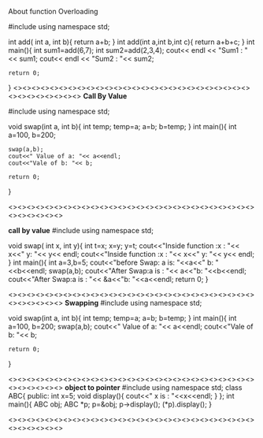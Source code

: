 About function Overloading

#include<iostream>
using namespace std;

int add( int a, int b){
    return a+b;
}
int add(int a,int b,int c){
    return a+b+c;
}
int main(){
    int sum1=add(6,7);
    int sum2=add(2,3,4);
    cout<< endl << "Sum1 : "<< sum1;
    cout<< endl << "Sum2 : "<< sum2;
    
    return 0;
}
<><><><><><><><><><><><><><><><><><><><><><><><><><><><><><><><><><>
**Call By Value**

#include<iostream>
using namespace std;

void swap(int a, int b){
    int temp;
    temp=a;
    a=b;
    b=temp;
}
int main(){
    int a=100, b=200;

    swap(a,b);
    cout<<" Value of a: "<< a<<endl;
    cout<<"Vale of b: "<< b;
    
    return 0;
}

<><><><><><><><><><><><><><><><><><><><><><><><><><><><><><><><><>

**call by value**
#include<iostream>
using namespace std;

void swap( int x, int y){
    int t=x;
    x=y;
    y=t;
    cout<<"Inside function :x : "<< x<<" y: "<< y<< endl;
    cout<<"Inside function :x : "<< x<<" y: "<< y<< endl;
}
int main(){
    int a=3,b=5;
    cout<<"before Swap: a is: "<<a<<" b: "<<b<<endl;
    swap(a,b);
    cout<<"After Swap:a is : "<< a<<"b: "<<b<<endl;
    cout<<"After Swap:a is : "<< &a<<"b: "<<a<<endl;
    return 0;
}

<><><><><><><><><><><><><><><><><><><><><><><><><><><><><><><><><>
**Swapping**
#include<iostream>
using namespace std;

void swap(int a, int b){
    int temp;
    temp=a;
    a=b;
    b=temp;
}
int main(){
    int a=100, b=200;
    swap(a,b);
    cout<<" Value of a: "<< a<<endl;
    cout<<"Vale of b: "<< b;
    
    return 0;
} 


<><><><><><><><><><><><><><><><><><><><><><><><><><><><><><><><><>
**object to pointer**
#include <iostream>
using namespace std;
class ABC{
    public:
    int x=5;
    void display(){
        cout<<" x is : "<<x<<endl;
    }
};
int main(){
    ABC obj;
    ABC *p;
    p=&obj;
    p->display();
    (*p).display();
}

<><><><><><><><><><><><><><><><><><><><><><><><><><><><><><><><><>

